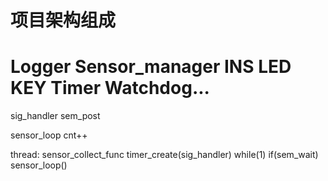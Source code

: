 # 项目架构组成
# Logger Sensor_manager INS LED KEY Timer Watchdog...

sig_handler
    sem_post

sensor_loop
    cnt++
    
thread:
    sensor_collect_func
        timer_create(sig_handler)
        while(1)
            if(sem_wait) 
                sensor_loop()

